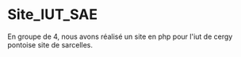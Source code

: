 # Site_IUT_SAE

En groupe de 4, nous avons réalisé un site en php pour l'iut de cergy pontoise site de sarcelles. 
